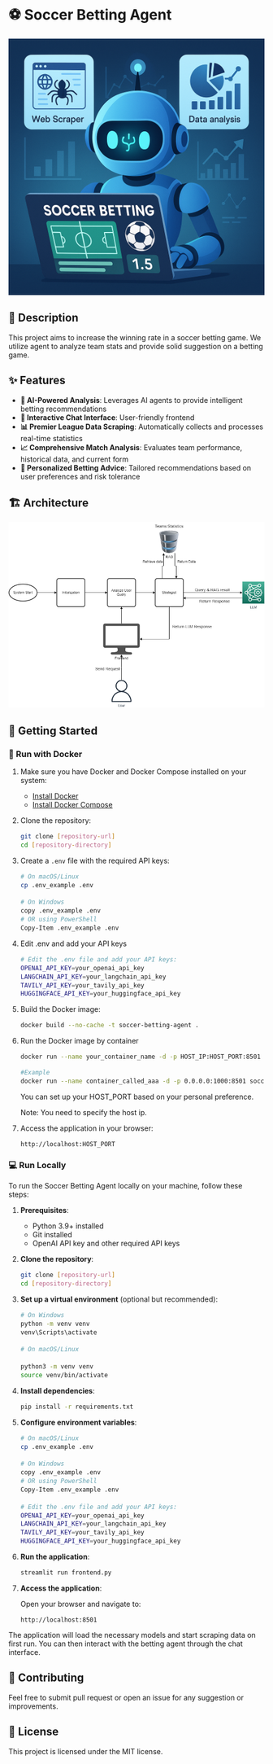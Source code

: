 # ⚽ Soccer Betting Agent

![Cover](Doc/Cover.png)

## 📝 Description

This project aims to increase the winning rate in a soccer betting game. We utilize agent to analyze team stats and provide solid suggestion on a betting game.

## ✨ Features

- **🤖 AI-Powered Analysis**: Leverages AI agents to provide intelligent betting recommendations
- **💬 Interactive Chat Interface**: User-friendly frontend
- **📊 Premier League Data Scraping**: Automatically collects and processes real-time statistics
- **📈 Comprehensive Match Analysis**: Evaluates team performance, historical data, and current form
- **🎯 Personalized Betting Advice**: Tailored recommendations based on user preferences and risk tolerance

## 🏗️ Architecture

![Architecture of System](Doc/Europe%20Football%20workflow-v2.drawio.png)

## 🚀 Getting Started

### 🐳 Run with Docker

1. Make sure you have Docker and Docker Compose installed on your system:
   - [Install Docker](https://docs.docker.com/get-docker/)
   - [Install Docker Compose](https://docs.docker.com/compose/install/)

2. Clone the repository:

   ```bash
   git clone [repository-url]
   cd [repository-directory]
   ```

3. Create a `.env` file with the required API keys:

   ```bash
   # On macOS/Linux
   cp .env_example .env
   
   # On Windows
   copy .env_example .env
   # OR using PowerShell
   Copy-Item .env_example .env
   ```

4. Edit .env and add your API keys
   
   ```bash
   # Edit the .env file and add your API keys:
   OPENAI_API_KEY=your_openai_api_key
   LANGCHAIN_API_KEY=your_langchain_api_key
   TAVILY_API_KEY=your_tavily_api_key
   HUGGINGFACE_API_KEY=your_huggingface_api_key
   ```

5. Build the Docker image:

   ```bash
   docker build --no-cache -t soccer-betting-agent .
   ```

6. Run the Docker image by container

   ```bash
   docker run --name your_container_name -d -p HOST_IP:HOST_PORT:8501 soccer-betting-agent
   ```

   ```bash
   #Example
   docker run --name container_called_aaa -d -p 0.0.0.0:1000:8501 soccer-betting-agent
   ```

   You can set up your HOST_PORT based on your personal preference.
   
   Note: You need to specify the host ip.

7. Access the application in your browser:

   ```
   http://localhost:HOST_PORT
   ```

### 💻 Run Locally

To run the Soccer Betting Agent locally on your machine, follow these steps:

1. **Prerequisites**:
   - Python 3.9+ installed
   - Git installed
   - OpenAI API key and other required API keys

2. **Clone the repository**:

   ```bash
   git clone [repository-url]
   cd [repository-directory]
   ```

3. **Set up a virtual environment** (optional but recommended):

   ```bash
   # On Windows
   python -m venv venv
   venv\Scripts\activate

   # On macOS/Linux

   python3 -m venv venv
   source venv/bin/activate
   ```

4. **Install dependencies**:

   ```bash
   pip install -r requirements.txt
   ```

5. **Configure environment variables**:

   ```bash
   # On macOS/Linux
   cp .env_example .env
   
   # On Windows
   copy .env_example .env
   # OR using PowerShell
   Copy-Item .env_example .env
   
   # Edit the .env file and add your API keys:
   OPENAI_API_KEY=your_openai_api_key
   LANGCHAIN_API_KEY=your_langchain_api_key
   TAVILY_API_KEY=your_tavily_api_key
   HUGGINGFACE_API_KEY=your_huggingface_api_key
   ```

6. **Run the application**:

   ```bash
   streamlit run frontend.py
   ```

7. **Access the application**:

   Open your browser and navigate to:

   ```
   http://localhost:8501
   ```

The application will load the necessary models and start scraping data on first run. You can then interact with the betting agent through the chat interface.

## 🤝 Contributing

Feel free to submit pull request or open an issue for any suggestion or improvements.

## 📄 License

This project is licensed under the MIT license.
